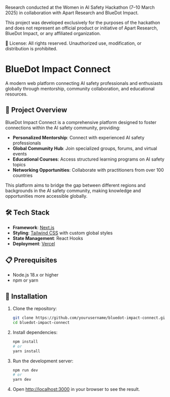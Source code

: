 Research conducted at the Women in AI Safety Hackathon (7–10 March 2025) in collaboration with Apart Research and BlueDot Impact.

This project was developed exclusively for the purposes of the hackathon and does not represent an official product or initiative of Apart Research, BlueDot Impact, or any affiliated organization. 

📌 License: All rights reserved. Unauthorized use, modification, or distribution is prohibited.

# BlueDot Impact Connect

A modern web platform connecting AI safety professionals and enthusiasts globally through mentorship, community collaboration, and educational resources.

## 🚀 Project Overview

BlueDot Impact Connect is a comprehensive platform designed to foster connections within the AI safety community, providing:

- **Personalized Mentorship**: Connect with experienced AI safety professionals
- **Global Community Hub**: Join specialized groups, forums, and virtual events
- **Educational Courses**: Access structured learning programs on AI safety topics
- **Networking Opportunities**: Collaborate with practitioners from over 100 countries

This platform aims to bridge the gap between different regions and backgrounds in the AI safety community, making knowledge and opportunities more accessible globally.

## 🛠️ Tech Stack

- **Framework**: [Next.js](https://nextjs.org/)
- **Styling**: [Tailwind CSS](https://tailwindcss.com/) with custom global styles
- **State Management**: React Hooks
- **Deployment**: [Vercel](https://vercel.com/)

## 📋 Prerequisites

- Node.js 18.x or higher
- npm or yarn

## 🔧 Installation

1. Clone the repository:
   ```bash
   git clone https://github.com/yourusername/bluedot-impact-connect.git
   cd bluedot-impact-connect
   ```

2. Install dependencies:
   ```bash
   npm install
   # or
   yarn install
   ```

3. Run the development server:
   ```bash
   npm run dev
   # or
   yarn dev
   ```

4. Open [http://localhost:3000](http://localhost:3000) in your browser to see the result.

